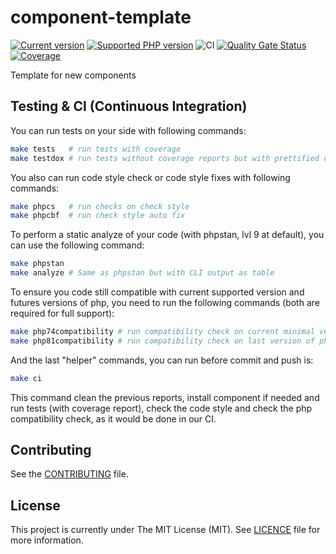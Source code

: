 # component-template
[![Current version](https://img.shields.io/packagist/v/eureka/component-template.svg?logo=composer)](https://packagist.org/packages/eureka/component-template)
[![Supported PHP version](https://img.shields.io/static/v1?logo=php&label=PHP&message=7.4|8.0|8.1&color=777bb4)](https://packagist.org/packages/eureka/component-template)
![CI](https://github.com/eureka-framework/component-template/workflows/CI/badge.svg)
[![Quality Gate Status](https://sonarcloud.io/api/project_badges/measure?project=eureka-framework_component-template&metric=alert_status)](https://sonarcloud.io/dashboard?id=eureka-framework_component-template)
[![Coverage](https://sonarcloud.io/api/project_badges/measure?project=eureka-framework_component-template&metric=coverage)](https://sonarcloud.io/dashboard?id=eureka-framework_component-template)

Template for new components


## Testing & CI (Continuous Integration)

You can run tests on your side with following commands:
```bash
make tests   # run tests with coverage
make testdox # run tests without coverage reports but with prettified output
```

You also can run code style check or code style fixes with following commands:
```bash
make phpcs   # run checks on check style
make phpcbf  # run check style auto fix
```

To perform a static analyze of your code (with phpstan, lvl 9 at default), you can use the following command:
```bash
make phpstan
make analyze # Same as phpstan but with CLI output as table
```

To ensure you code still compatible with current supported version and futures versions of php, you need to
run the following commands (both are required for full support):
```bash
make php74compatibility # run compatibility check on current minimal version of php we support
make php81compatibility # run compatibility check on last version of php we will support in future
```

And the last "helper" commands, you can run before commit and push is:
```bash
make ci
```
This command clean the previous reports, install component if needed and run tests (with coverage report),
check the code style and check the php compatibility check, as it would be done in our CI.

## Contributing

See the [CONTRIBUTING](CONTRIBUTING.md) file.

## License

This project is currently under The MIT License (MIT). See [LICENCE](LICENSE) file for more information.
